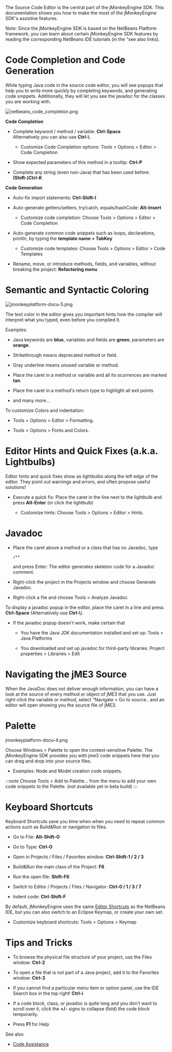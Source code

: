 The Source Code Editor is the central part of the jMonkeyEngine SDK.
This documentation shows you how to make the most of the jMonkeyEngine
SDK's assistive features.

Note: Since the jMonkeyEngine SDK is based on the NetBeans Platform
framework, you can learn about certain jMonkeyEngine SDK features by
reading the corresponding NetBeans IDE tutorials (in the "see also
links).

Code Completion and Code Generation
===================================

While typing Java code in the source code editor, you will see popups
that help you to write more quickly by completing keywords, and
generating code snippets. Additionally, they will let you see the
javadoc for the classes you are working with.

![netbeans\_code\_completion.png](../sdk/netbeans_code_completion.png)

**Code Completion**

-   Complete keyword / method / variable: **Ctrl-Space**\
    Alternatively you can also use **Ctrl-\\**.

    -   Customize Code Completion options: Tools \> Options \> Editor \>
        Code Completion

-   Show expected parameters of this method in a tooltip: **Ctrl-P**

-   Complete any string (even non-Java) that has been used before:
    **(Shift-)Ctrl-K**

**Code Generation**

-   Auto-fix import statements: **Ctrl-Shift-I**

-   Auto-generate getters/setters, try/catch, equals/hashCode:
    **Alt-Insert**

    -   Customize code completion: Choose Tools \> Options \> Editor \>
        Code Completion

-   Auto-generate common code snippets such as loops, declarations,
    println, by typing the **template name + TabKey**

    -   Customize code templates: Choose Tools \> Options \> Editor \>
        Code Templates

-   Rename, move, or introduce methods, fields, and variables, without
    breaking the project: **Refactoring menu**

Semantic and Syntactic Coloring
===============================

![jmonkeyplatform-docu-5.png](../sdk/jmonkeyplatform-docu-5.png)

The text color in the editor gives you important hints how the compiler
will interpret what you typed, even before you compiled it.

Examples:

-   Java keywords are **blue**, variables and fields are **green**,
    parameters are **orange**.

-   Strikethrough means deprecated method or field.

-   Gray underline means unused variable or method.

-   Place the caret in a method or variable and all its ocurrences are
    marked **tan**.

-   Place the caret in a method's return type to highlight all exit
    points

-   and many more...

To customize Colors and indentation:

-   Tools \> Options \> Editor \> Formatting.

-   Tools \> Options \> Fonts and Colors.

Editor Hints and Quick Fixes (a.k.a. Lightbulbs)
================================================

Editor hints and quick fixes show as lightbulbs along the left edge of
the editor. They point out warnings and errors, and often propose useful
solutions!

-   Execute a quick fix: Place the caret in the line next to the
    lightbulb and press **Alt-Enter** (or click the lightbulb)

    -   Customize hints: Choose Tools \> Options \> Editor \> Hints.

Javadoc
=======

-   Place the caret above a method or a class that has no Javadoc, type

    ``` {.html}
    /**
    ```

    and press Enter: The editor generates skeleton code for a Javadoc
    comment.

-   Right-click the project in the Projects window and choose Generate
    Javadoc.

-   Right-click a file and choose Tools \> Analyze Javadoc

To display a javadoc popup in the editor, place the caret in a line and
press **Ctrl-Space** (Alternatively use **Ctrl-\\**).

-   If the javadoc popup doesn't work, make certain that

    -   You have the Java JDK documentation installed and set up:
        Tools \> Java Platforms

    -   You downloaded and set up javadoc for third-party libraries:
        Project properties \> Libraries \> Edit

Navigating the jME3 Source
==========================

When the JavaDoc does not deliver enough information, you can have a
look at the source of every method or object of jME3 that you use. Just
right-click the variable or method, select "Navigate \> Go to source..
and an editor will open showing you the source file of jME3.

Palette
=======

jmonkeyplatform-docu-4.png

Choose Windows \> Palette to open the context-sensitive Palette. The
jMonkeyEngine SDK provides you with jme3 code snippets here that you can
drag and drop into your source files.

-   Examples: Node and Model creation code snippets.

:::note
Choose Tools \> Add to Palette... from the menu to add your own code
snippets to the Palette. (not available yet in beta build)
:::

Keyboard Shortcuts
==================

Keyboard Shortcuts save you time when when you need to repeat common
actions such as Build&Run or navigation to files.

-   Go to File: **Alt-Shift-O**

-   Go to Type: **Ctrl-O**

-   Open in Projects / Files / Favorites window: **Ctrl-Shift-1 / 2 /
    3**

-   Build&Run the main class of the Project: **F6**

-   Run the open file: **Shift-F6**

-   Switch to Editor / Projects / Files / Navigator: **Ctrl-0 / 1 / 3 /
    7**

-   Indent code: **Ctrl-Shift-F**

By default, jMonkeyEngine uses the same [Editor
Shortcuts](http://netbeans.org/project_downloads/www/shortcuts-6.5.pdf)
as the NetBeans IDE, but you can also switch to an Eclipse Keymap, or
create your own set.

-   Customize keyboard shortcuts: Tools \> Options \> Keymap

Tips and Tricks
===============

-   To browse the physical file structure of your project, use the Files
    window: **Ctrl-2**

-   To open a file that is not part of a Java project, add it to the
    Favorites window: **Ctrl-3**

-   If you cannot find a particular menu item or option panel, use the
    IDE Search box in the top right! **Ctrl-i**

-   If a code block, class, or javadoc is quite long and you don't want
    to scroll over it, click the **+/-** signs to collapse (fold) the
    code block temporarily.

-   Press **F1** for Help

See also

-   [Code
    Assistance](http://netbeans.org/kb/docs/java/editor-codereference.html)
